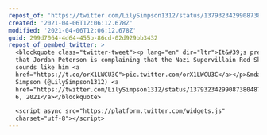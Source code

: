 ```yaml
---
repost_of: 'https://twitter.com/LilySimpson1312/status/1379323429908738048'
created: '2021-04-06T12:06:12.678Z'
modified: '2021-04-06T12:06:12.678Z'
guid: 299d7064-4d64-455b-86cd-02d929bb3432
repost_of_oembed_twitter: >
  <blockquote class="twitter-tweet"><p lang="en" dir="ltr">It&#39;s pretty funny
  that Jordan Peterson is complaining that the Nazi Supervillain Red Skull
  sounds like him <a
  href="https://t.co/orX1LWCU3C">pic.twitter.com/orX1LWCU3C</a></p>&mdash; Lily
  Simpson (@LilySimpson1312) <a
  href="https://twitter.com/LilySimpson1312/status/1379323429908738048?ref_src=twsrc%5Etfw">April
  6, 2021</a></blockquote>

  <script async src="https://platform.twitter.com/widgets.js"
  charset="utf-8"></script>
---
```

 
